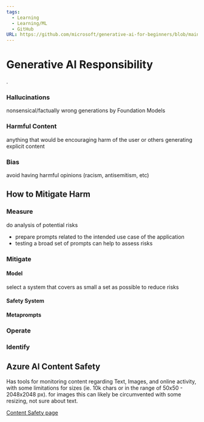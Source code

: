 ```yaml
---
tags:
  - Learning
  - Learning/ML
  - GitHub
URL: https://github.com/microsoft/generative-ai-for-beginners/blob/main/03-using-generative-ai-responsibly/README.md
---
```

# Generative AI Responsibility
.
### Hallucinations
nonsensical/factually wrong generations by Foundation Models

### Harmful Content
anything that would be encouraging harm of the user or others
generating explicit content

### Bias
avoid having harmful opinions (racism, antisemitism, etc)

## How to Mitigate Harm

### Measure
do analysis of potential risks
- prepare prompts related to the intended use case of the application
- testing a broad set of prompts can help to assess risks
### Mitigate
#### Model
select a system that covers as small a set as possible to reduce risks   
#### Safety System
#### Metaprompts
### Operate
### Identify


## Azure AI Content Safety
Has tools for monitoring content regarding Text, Images, and online activity, with some limitations for sizes (ie. 10k chars or in the range of 50x50 - 2048x2048 px). for images this can likely be circumvented with some resizing, not sure about text.

[Content Safety page](https://learn.microsoft.com/en-us/azure/ai-services/content-safety/overview?WT.mc_id=academic-105485-koreyst)
